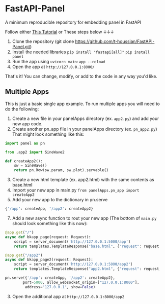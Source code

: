 # FastAPI-Panel
A minimum reproducible repository for embedding panel in FastAPI

Follow either [This Tutorial](https://hackmd.io/ileoi_9YT6eEm27hbxTzmA?view)
or
These steps below ↓↓↓

1. Clone the repository (git clone https://github.com/t-houssian/FastAPI-Panel.git)
2. Install the needed libraries
  `pip install "fastapi[all]"`
  `pip install panel`
4. Run the app using `uvicorn main:app --reload`
5. Open the app at `http://127.0.0.1:8000/`

That's it! You can change, modify, or add to the code in any way you'd like.

## Multiple Apps
This is just a basic single app example. To run multiple apps you will need to do the following:
1. Create a new file in your panelApps directory (ex. `app2.py`) and add your new app code.
2. Create another pn_app file in your panelApps directory (ex. `pn_app2.py`) That might look something like this:
```python
import panel as pn

from .app2 import SineWave2

def createApp2():
    sw = SineWave()
    return pn.Row(sw.param, sw.plot).servable()
```
3. Create a new html template (ex. app2.html) with the same contents as base.html
4. Import your new app in main.py `from panelApps.pn_app import createApp2`
5. Add your new app to the dictionary in pn.serve
```python
{'/app': createApp, '/app2': createApp2}
```
7. Add a new async function to rout your new app (The bottom of `main.py` should look something like this now):
```python
@app.get("/")
async def bkapp_page(request: Request):
    script = server_document('http://127.0.0.1:5000/app')
    return templates.TemplateResponse("base.html", {"request": request, "script": script})

@app.get("/app2")
async def bkapp_page2(request: Request):
    script = server_document('http://127.0.0.1:5000/app2')
    return templates.TemplateResponse("app2.html", {"request": request, "script": script})

pn.serve({'/app': createApp, '/app2': createApp2},
        port=5000, allow_websocket_origin=["127.0.0.1:8000"],
         address="127.0.0.1", show=False)
```
3. Open the additional app at `http://127.0.0.1:8000/app2`
